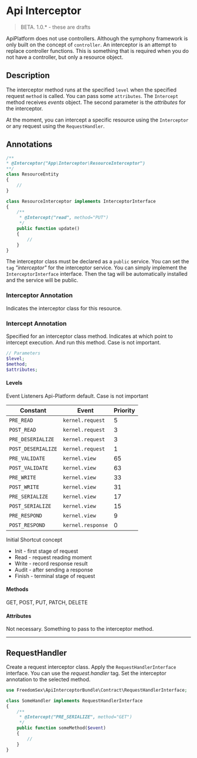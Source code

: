 # Api Interceptor 

> BETA. 1.0.* - these are drafts

ApiPlatform does not use controllers. Although the symphony framework is only built on the concept of `controller`. An interceptor is an attempt to replace controller functions. This is something that is required when you do not have a controller, but only a resource object.

## Description

The interceptor method runs at the specified `level` when the specified request `method` is called. You can pass some `attributes`. The `Intercept` method receives  _events_ object. The second parameter is the _attributes_ for the interceptor.

At the moment, you can intercept a specific resource using the `Interceptor` or any request using the `RequestHandler`.

## Annotations

```php
/**
* @Interceptor("App\Interceptor\ResourceInterceptor")
**/
class ResourceEntity
{
    //
}

class ResourceInterceptor implements InterceptorInterface
{
    /**
     * @Intercept("read", method="PUT")
     */
    public function update()
    {
        //
    }
}
```

The interceptor class must be declared as a `public` service. You can  set the `tag` _"interceptor"_ for the interceptor service. You can simply implement the `InterceptorInterface` interface. Then the tag will be automatically installed and the service will be public.

### Interceptor Annotation
 
Indicates the interceptor class for this resource.

### Intercept Annotation

Specified for an interceptor class method. Indicates at which point to intercept execution. And run this method. Сase is not important.

```php
// Parameters
$level;
$method;
$attributes;
```

#### Levels

Event Listeners Api-Platform default. Сase is not important

Constant           | Event             | Priority |
-------------------|-------------------|----------|
`PRE_READ`         | `kernel.request`  | 5        |
`POST_READ`        | `kernel.request`  | 3        |
`PRE_DESERIALIZE`  | `kernel.request`  | 3        |
`POST_DESERIALIZE` | `kernel.request`  | 1        |
`PRE_VALIDATE`     | `kernel.view`     | 65       |
`POST_VALIDATE`    | `kernel.view`     | 63       |
`PRE_WRITE`        | `kernel.view`     | 33       |
`POST_WRITE`       | `kernel.view`     | 31       |
`PRE_SERIALIZE`    | `kernel.view`     | 17       |
`POST_SERIALIZE`   | `kernel.view`     | 15       |
`PRE_RESPOND`      | `kernel.view`     | 9        |
`POST_RESPOND`     | `kernel.response` | 0        |
  
Initial Shortcut concept
* Init - first stage of request
* Read - request reading moment
* Write - record response result
* Audit - after sending a response
* Finish - terminal stage of request


#### Methods

GET, POST, PUT, PATCH, DELETE

#### Attributes

Not necessary. Something to pass to the interceptor method.

---

## RequestHandler

Create a request interceptor class. Apply the `RequestHandlerInterface` interface. You can use the _request.handler_ tag. Set the interceptor annotation to the selected method.

```php
use FreedomSex\ApiInterceptorBundle\Contract\RequestHandlerInterface;

class SomeHandler implements RequestHandlerInterface
{ 
    /**
     * @Intercept("PRE_SERIALIZE", method="GET")
     */
    public function someMethod($event)
    {
        //
    } 
}
```
